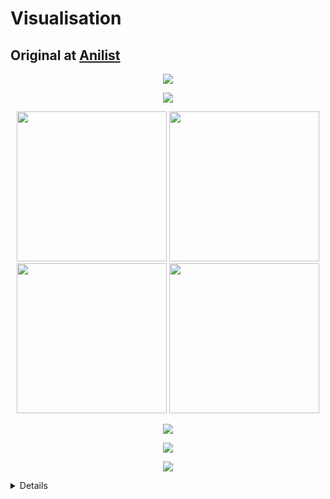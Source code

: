 # Visualisation
## Original at [Anilist](https://github.com/AmIVoid/Anilist/blob/master/Anilist.md)

<p align="center">
<img src="ishtar.gif">
</p>

<p align="center">
<img src="https://void.idle.host/anilist/start.png">
 </p>

<p align="center">
<img src="https://void.idle.host/anilist/discord.png" width="240px"> <img src="https://void.idle.host/anilist/twitter.png" width="240px"> <img src="https://void.idle.host/anilist/twitch.png" width="240px"> <img src="https://void.idle.host/anilist/youtube.png" width="240px">
</p>

<p align="center">
<img src="https://void.idle.host/anilist/hentai.png">
</p>

<p align="center">
<img src="https://void.idle.host/anilist/website.png">
</p>

<p align="center">
<img src="https://void.idle.host/anilist/Badges.png">
</p>

<details>

<p align="center"><b>
Anime
</b></p>

<p align="center">
<img src="https://i.imgur.com/r5Wfqfz.png" width="17%"> <img src="https://i.imgur.com/hnDuFI3.png" width="17%"> <img src="https://i.imgur.com/LwrBved.png" width="17%"> <img src="https://i.imgur.com/DTmDnek.png" width="17%"> <img src="https://i.imgur.com/tsVfCdH.png" width="17%">
</p>

<p align="center">
<img src="https://i.imgur.com/DiJUVBE.png" width="17%"> <img src="https://i.imgur.com/w97TxWQ.png" width="17%"> <img src="https://i.imgur.com/E9BCrib.png" width="17%"> <img src="https://i.imgur.com/dSLEJQM.png" width="17%"> <img src="https://i.imgur.com/Sw92OXF.png" width="17%">
</p>

<p align="center">
Genres

﹋﹋﹋﹋
</p>

<p align="center">
Hentai

﹋﹋﹋
</p>

<p align="center">
<img src="https://i.postimg.cc/wvSzSmJ0/Hentai-Mastery-Tier-1.png" width="22%"> <img src="https://i.postimg.cc/PfwT1Ssc/Hentai-Mastery-Tier-2.png" width="22%"> <img src="https://i.postimg.cc/90Z2VQYV/Hentai-Mastery-Tier-3.png" width="22%">
</p>

<p align="center">
Ecchi

﹋﹋﹋
</p>

<p align="center">
<img src="https://i.imgur.com/oEeyJdo.png" width="22%"> <img src="https://i.imgur.com/d5JDyvK.png" width="22%"> <img src="https://i.imgur.com/JmjGeO2.png" width="22%">
</p>

<p align="center">
Romance

﹋﹋﹋﹋﹋
</p>

<p align="center">
<img src="https://i.imgur.com/1ilOKl6.png" width="22%"> <img src="https://i.imgur.com/vg2iwYb.png" width="22%"> <img src="https://i.imgur.com/UOEvgm3.png" width="22%">
</p>

<p align="center">
Comedy

﹋﹋﹋﹋
</p>

<p align="center">
<img src="https://i.imgur.com/53OjjjU.png" width="22%"> <img src="https://i.imgur.com/a2cm6x3.png" width="22%"> <img src="https://i.imgur.com/gbCmshM.png" width="22%">
</p>

<p align="center"><a href="https://anilist.co/forum/thread/8354">Anime badges</a> | <a href="https://anilist.co/forum/thread/10220">Genre badges</a></p>
</details>